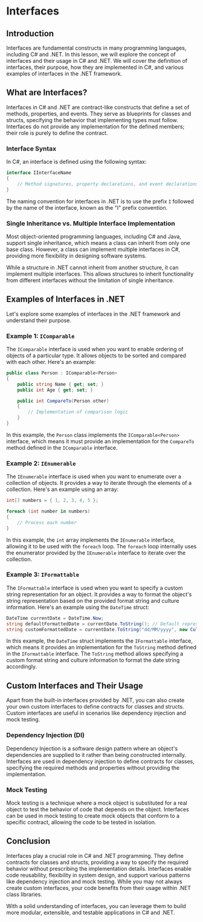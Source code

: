 # Interfaces

## Introduction

Interfaces are fundamental constructs in many programming languages, including C# and .NET. In this lesson, we will explore the concept of interfaces and their usage in C# and .NET. We will cover the definition of interfaces, their purpose, how they are implemented in C#, and various examples of interfaces in the .NET framework.

## What are Interfaces?

Interfaces in C# and .NET are contract-like constructs that define a set of methods, properties, and events. They serve as blueprints for classes and structs, specifying the behavior that implementing types must follow. Interfaces do not provide any implementation for the defined members; their role is purely to define the contract.

### Interface Syntax

In C#, an interface is defined using the following syntax:

```csharp
interface IInterfaceName
{
    // Method signatures, property declarations, and event declarations
}
```

The naming convention for interfaces in .NET is to use the prefix `I` followed by the name of the interface, known as the "I" prefix convention.

### Single Inheritance vs. Multiple Interface Implementation

Most object-oriented programming languages, including C# and Java, support single inheritance, which means a class can inherit from only one base class. However, a class can implement multiple interfaces in C#, providing more flexibility in designing software systems.

While a structure in .NET cannot inherit from another structure, it can implement multiple interfaces. This allows structures to inherit functionality from different interfaces without the limitation of single inheritance.

## Examples of Interfaces in .NET

Let's explore some examples of interfaces in the .NET framework and understand their purpose.

### Example 1: `IComparable`

The `IComparable` interface is used when you want to enable ordering of objects of a particular type. It allows objects to be sorted and compared with each other. Here's an example:

```csharp
public class Person : IComparable<Person>
{
    public string Name { get; set; }
    public int Age { get; set; }

    public int CompareTo(Person other)
    {
        // Implementation of comparison logic
    }
}
```

In this example, the `Person` class implements the `IComparable<Person>` interface, which means it must provide an implementation for the `CompareTo` method defined in the `IComparable` interface.

### Example 2: `IEnumerable`

The `IEnumerable` interface is used when you want to enumerate over a collection of objects. It provides a way to iterate through the elements of a collection. Here's an example using an array:

```csharp
int[] numbers = { 1, 2, 3, 4, 5 };

foreach (int number in numbers)
{
    // Process each number
}
```

In this example, the `int` array implements the `IEnumerable` interface, allowing it to be used with the `foreach` loop. The `foreach` loop internally uses the enumerator provided by the `IEnumerable` interface to iterate over the collection.

### Example 3: `IFormattable`

The `IFormattable` interface is used when you want to specify a custom string representation for an object. It provides a way to format the object's string representation based on the provided format string and culture information. Here's an example using the `DateTime` struct:

```csharp
DateTime currentDate = DateTime.Now;
string defaultFormattedDate = currentDate.ToString(); // Default representation
string customFormattedDate = currentDate.ToString("dd/MM/yyyy", new CultureInfo("fr-FR")); // Custom formatted representation
```

In this example, the `DateTime` struct implements the `IFormattable` interface, which means it provides an implementation for the `ToString` method defined in the `IFormattable` interface. The `ToString` method allows specifying a custom format string and culture information to format the date string accordingly.

## Custom Interfaces and Their Usage

Apart from the built-in interfaces provided by .NET, you can also create your own custom interfaces to define contracts for classes and structs. Custom interfaces are useful in scenarios like dependency injection and mock testing.

### Dependency Injection (DI)

Dependency Injection is a software design pattern where an object's dependencies are supplied to it rather than being constructed internally. Interfaces are used in dependency injection to define contracts for classes, specifying the required methods and properties without providing the implementation.

### Mock Testing

Mock testing is a technique where a mock object is substituted for a real object to test the behavior of code that depends on the object. Interfaces can be used in mock testing to create mock objects that conform to a specific contract, allowing the code to be tested in isolation.

## Conclusion

Interfaces play a crucial role in C# and .NET programming. They define contracts for classes and structs, providing a way to specify the required behavior without prescribing the implementation details. Interfaces enable code reusability, flexibility in system design, and support various patterns like dependency injection and mock testing. While you may not always create custom interfaces, your code benefits from their usage within .NET class libraries.

With a solid understanding of interfaces, you can leverage them to build more modular, extensible, and testable applications in C# and .NET.
